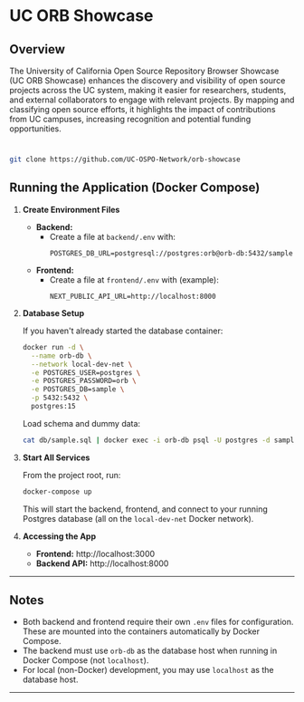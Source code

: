 # UC ORB Showcase

## Overview

The University of California Open Source Repository Browser Showcase (UC ORB Showcase) enhances the discovery and visibility of open source projects across the UC system, making it easier for researchers, students, and external collaborators to engage with relevant projects. By mapping and classifying open source efforts, it highlights the impact of contributions from UC campuses, increasing recognition and potential funding opportunities.

#

```bash
git clone https://github.com/UC-OSPO-Network/orb-showcase
```

## Running the Application (Docker Compose)

1. **Create Environment Files**

   - **Backend:**
     - Create a file at `backend/.env` with:
       ```
       POSTGRES_DB_URL=postgresql://postgres:orb@orb-db:5432/sample
       ```
   - **Frontend:**
     - Create a file at `frontend/.env` with (example):
       ```
       NEXT_PUBLIC_API_URL=http://localhost:8000
       ```
    
2. **Database Setup**

   If you haven't already started the database container:
   ```bash
   docker run -d \
     --name orb-db \
     --network local-dev-net \
     -e POSTGRES_USER=postgres \
     -e POSTGRES_PASSWORD=orb \
     -e POSTGRES_DB=sample \
     -p 5432:5432 \
     postgres:15
   ```

   Load schema and dummy data:
   ```bash
   cat db/sample.sql | docker exec -i orb-db psql -U postgres -d sample
   ```

3. **Start All Services**

   From the project root, run:
   ```bash
   docker-compose up
   ```
   This will start the backend, frontend, and connect to your running Postgres database (all on the `local-dev-net` Docker network).

4. **Accessing the App**
   - **Frontend:** http://localhost:3000
   - **Backend API:** http://localhost:8000

---

## Notes
- Both backend and frontend require their own `.env` files for configuration. These are mounted into the containers automatically by Docker Compose.
- The backend must use `orb-db` as the database host when running in Docker Compose (not `localhost`).
- For local (non-Docker) development, you may use `localhost` as the database host.

---


